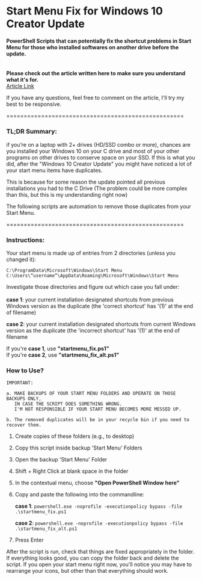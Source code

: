 # Start Menu Fix for Windows 10 Creator Update
#### PowerShell Scripts that can potentially fix the shortcut problems in Start Menu for those who installed softwares on another drive before the update.
\
**Please check out the article written here to make sure you understand what it's for.**  
[Article Link](#)

If you have any questions, feel free to comment on the article, I'll try my best to be responsive.

===================================================

### TL;DR Summary:

if you’re on a laptop with 2+ drives (HD/SSD combo or more), chances are you installed your Windows 10 on your C drive and most of your other programs on other drives to conserve space on your SSD. If this is what you did, after the "Windows 10 Creator Update" you might have noticed a lot of your start menu items have duplicates.

This is because for some reason the update pointed all previous installations you had to the C Drive
(The problem could be more complex than this, but this is my understanding right now)

The following scripts are automation to remove those duplicates from your Start Menu.

===================================================

### Instructions:

Your start menu is made up of entries from 2 directories (unless you changed it):

`C:\ProgramData\Microsoft\Windows\Start Menu`  
`C:\Users\“username”\AppData\Roaming\Microsoft\Windows\Start Menu`

Investigate those directories and figure out which case you fall under:  
\
**case 1**: your current installation designated shortcuts from previous Windows version as the duplicate (the 'correct shortcut' has '(1)' at the end of filename)  

**case 2**: your current installation designated shortcuts from current Windows version as the duplicate (the 'incorrect shortcut' has '(1)' at the end of filename

If you're **case 1**, use **"startmenu_fix.ps1"**  
If you're **case 2**, use **"startmenu_fix_alt.ps1"**


### How to Use?

    IMPORTANT:

    a. MAKE BACKUPS OF YOUR START MENU FOLDERS AND OPERATE ON THOSE BACKUPS ONLY,
       IN CASE THE SCRIPT DOES SOMETHING WRONG.
       I'M NOT RESPONSIBLE IF YOUR START MENU BECOMES MORE MESSED UP.
        
    b. The removed duplicates will be in your recycle bin if you need to recover them.
     
1) Create copies of these folders (e.g., to desktop)
2) Copy this script inside backup 'Start Menu' Folders
3) Open the backup 'Start Menu' Folder
4) Shift + Right Click at blank space in the folder
5) In the contextual menu, choose **"Open PowerShell Window here"**
6) Copy and paste the following into the commandline:

    **case 1**: `powershell.exe -noprofile -executionpolicy bypass -file .\startmenu_fix.ps1`

    **case 2**: `powershell.exe -noprofile -executionpolicy bypass -file .\startmenu_fix_alt.ps1`
     
7) Press Enter

After the script is run, check that things are fixed appropriately in the folder.  
If everything looks good, you can copy the folder back and delete the script.
If you open your start menu right now, you'll notice you may have to rearrange your icons, but other than that everything should work.

